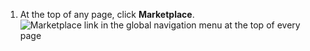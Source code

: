 1. At the top of any page, click **Marketplace**.
   ![Marketplace link in the global navigation menu at the top of every page](/assets/images/help/marketplace/marketplace-link-global-navigation.png)
